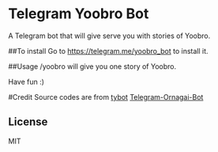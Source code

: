 # Telegram Yoobro Bot
A Telegram bot that will give serve you with stories of Yoobro.

##To install
Go to https://telegram.me/yoobro_bot to install it.

##Usage
/yoobro will give you one story of Yoobro.

Have fun :)

#Credit
Source codes are from
[tybot](https://github.com/greenlikeorange/tybot)
[Telegram-Ornagai-Bot](https://github.com/greenlikeorange/tybot)

## License

MIT
